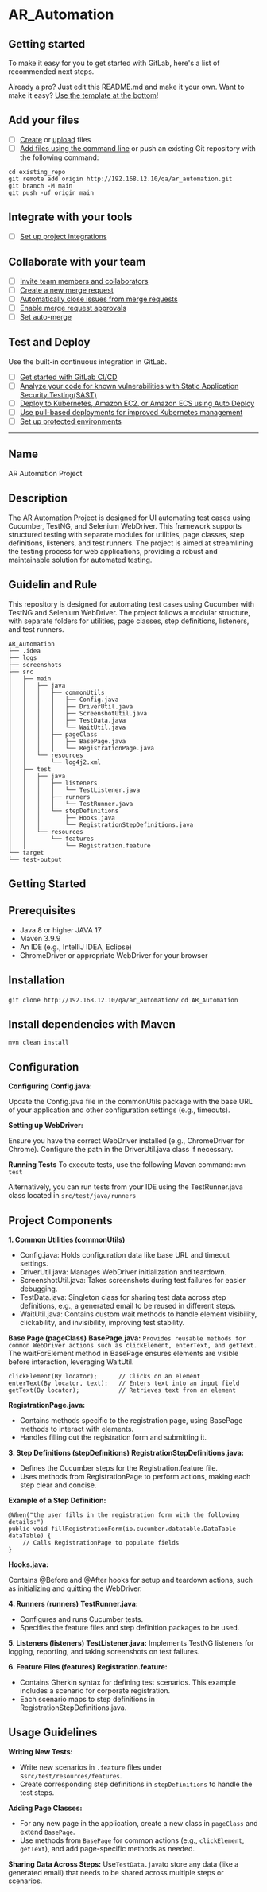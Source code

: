 # AR_Automation



## Getting started

To make it easy for you to get started with GitLab, here's a list of recommended next steps.

Already a pro? Just edit this README.md and make it your own. Want to make it easy? [Use the template at the bottom](#editing-this-readme)!

## Add your files

- [ ] [Create](https://docs.gitlab.com/ee/user/project/repository/web_editor.html#create-a-file) or [upload](https://docs.gitlab.com/ee/user/project/repository/web_editor.html#upload-a-file) files
- [ ] [Add files using the command line](https://docs.gitlab.com/ee/gitlab-basics/add-file.html#add-a-file-using-the-command-line) or push an existing Git repository with the following command:

```
cd existing_repo
git remote add origin http://192.168.12.10/qa/ar_automation.git
git branch -M main
git push -uf origin main
```

## Integrate with your tools

- [ ] [Set up project integrations](http://192.168.12.10/qa/ar_automation/-/settings/integrations)

## Collaborate with your team

- [ ] [Invite team members and collaborators](https://docs.gitlab.com/ee/user/project/members/)
- [ ] [Create a new merge request](https://docs.gitlab.com/ee/user/project/merge_requests/creating_merge_requests.html)
- [ ] [Automatically close issues from merge requests](https://docs.gitlab.com/ee/user/project/issues/managing_issues.html#closing-issues-automatically)
- [ ] [Enable merge request approvals](https://docs.gitlab.com/ee/user/project/merge_requests/approvals/)
- [ ] [Set auto-merge](https://docs.gitlab.com/ee/user/project/merge_requests/merge_when_pipeline_succeeds.html)

## Test and Deploy

Use the built-in continuous integration in GitLab.

- [ ] [Get started with GitLab CI/CD](https://docs.gitlab.com/ee/ci/quick_start/index.html)
- [ ] [Analyze your code for known vulnerabilities with Static Application Security Testing(SAST)](https://docs.gitlab.com/ee/user/application_security/sast/)
- [ ] [Deploy to Kubernetes, Amazon EC2, or Amazon ECS using Auto Deploy](https://docs.gitlab.com/ee/topics/autodevops/requirements.html)
- [ ] [Use pull-based deployments for improved Kubernetes management](https://docs.gitlab.com/ee/user/clusters/agent/)
- [ ] [Set up protected environments](https://docs.gitlab.com/ee/ci/environments/protected_environments.html)

***

## Name
AR Automation Project

## Description
The AR Automation Project is designed for UI automating test cases using Cucumber, TestNG, and Selenium WebDriver. This framework supports structured testing with separate modules for utilities, page classes, step definitions, listeners, and test runners. The project is aimed at streamlining the testing process for web applications, providing a robust and maintainable solution for automated testing.

## Guidelin and Rule
This repository is designed for automating test cases using Cucumber with TestNG and Selenium WebDriver. The project follows a modular structure, with separate folders for utilities, page classes, step definitions, listeners, and test runners.

```
AR_Automation
├── .idea
├── logs
├── screenshots
├── src
│   ├── main
│   │   ├── java
│   │   │   ├── commonUtils
│   │   │   │   ├── Config.java
│   │   │   │   ├── DriverUtil.java
│   │   │   │   ├── ScreenshotUtil.java
│   │   │   │   ├── TestData.java
│   │   │   │   └── WaitUtil.java
│   │   │   ├── pageClass
│   │   │   │   ├── BasePage.java
│   │   │   │   └── RegistrationPage.java
│   │   └── resources
│   │       └── log4j2.xml
│   ├── test
│   │   ├── java
│   │   │   ├── listeners
│   │   │   │   └── TestListener.java
│   │   │   ├── runners
│   │   │   │   └── TestRunner.java
│   │   │   └── stepDefinitions
│   │   │       ├── Hooks.java
│   │   │       └── RegistrationStepDefinitions.java
│   │   └── resources
│   │       └── features
│   │           └── Registration.feature
└── target
└── test-output
```


## Getting Started

## Prerequisites

- Java 8 or higher JAVA 17
- Maven 3.9.9
- An IDE (e.g., IntelliJ IDEA, Eclipse)
- ChromeDriver or appropriate WebDriver for your browser


## Installation

`git clone http://192.168.12.10/qa/ar_automation/`
`cd AR_Automation`

##  Install dependencies with Maven
`mvn clean install`

## Configuration
**Configuring Config.java:**

Update the Config.java file in the commonUtils package with the base URL of your application and other configuration settings (e.g., timeouts).

**Setting up WebDriver:**

Ensure you have the correct WebDriver installed (e.g., ChromeDriver for Chrome).
Configure the path in the DriverUtil.java class if necessary.

**Running Tests**
To execute tests, use the following Maven command:
`mvn test`

Alternatively, you can run tests from your IDE using the TestRunner.java class located in `src/test/java/runners`

## Project Components

**1. Common Utilities (commonUtils)**
- Config.java: Holds configuration data like base URL and timeout settings.
- DriverUtil.java: Manages WebDriver initialization and teardown.
- ScreenshotUtil.java: Takes screenshots during test failures for easier debugging.
- TestData.java: Singleton class for sharing test data across step definitions, e.g., a generated email to be reused in different steps.
- WaitUtil.java: Contains custom wait methods to handle element visibility, clickability, and invisibility, improving test stability.

**Base Page (pageClass)**
**BasePage.java:**
`Provides reusable methods for common WebDriver actions such as clickElement, enterText, and getText.`
The waitForElement method in BasePage ensures elements are visible before interaction, leveraging WaitUtil.

```
clickElement(By locator);      // Clicks on an element
enterText(By locator, text);   // Enters text into an input field
getText(By locator);           // Retrieves text from an element
```
**RegistrationPage.java:**
- Contains methods specific to the registration page, using BasePage methods to interact with elements.
- Handles filling out the registration form and submitting it.


**3. Step Definitions (stepDefinitions)**
**RegistrationStepDefinitions.java:**
- Defines the Cucumber steps for the Registration.feature file.
- Uses methods from RegistrationPage to perform actions, making each step clear and concise.


**Example of a Step Definition:**

```
@When("the user fills in the registration form with the following details:")
public void fillRegistrationForm(io.cucumber.datatable.DataTable dataTable) {
    // Calls RegistrationPage to populate fields
}
```
**Hooks.java:**

Contains @Before and @After hooks for setup and teardown actions, such as initializing and quitting the WebDriver.

**4. Runners (runners)**
**TestRunner.java:**
- Configures and runs Cucumber tests.
- Specifies the feature files and step definition packages to be used.

**5. Listeners (listeners)**
**TestListener.java:**
Implements TestNG listeners for logging, reporting, and taking screenshots on test failures.

**6. Feature Files (features)**
**Registration.feature:**

- Contains Gherkin syntax for defining test scenarios. This example includes a scenario for corporate registration.
- Each scenario maps to step definitions in RegistrationStepDefinitions.java.


## Usage Guidelines

**Writing New Tests:**
- Write new scenarios in `.feature` files under s`src/test/resources/features`.
- Create corresponding step definitions in `stepDefinitions` to handle the test steps.

**Adding Page Classes:**
- For any new page in the application, create a new class in `pageClass` and extend `BasePage`.
- Use methods from `BasePage` for common actions (e.g., `clickElement`, `getText`), and add page-specific methods as needed.


**Sharing Data Across Steps:**
Use` TestData.java `to store any data (like a generated email) that needs to be shared across multiple steps or scenarios.
